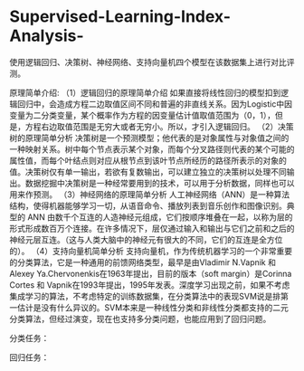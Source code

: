 # Supervised-Learning-Index-Analysis-

使用逻辑回归、决策树、神经网络、支持向量机四个模型在该数据集上进行对比评测。

原理简单介绍:
（1）逻辑回归的原理简单介绍
如果直接将线性回归的模型扣到逻辑回归中，会造成方程二边取值区间不同和普遍的非直线关系。因为Logistic中因变量为二分类变量，某个概率作为方程的因变量估计值取值范围为（0，1），但是，方程右边取值范围是无穷大或者无穷小。所以，才引入逻辑回归。
（2）决策树的原理简单分析
决策树是一个预测模型；他代表的是对象属性与对象值之间的一种映射关系。树中每个节点表示某个对象，而每个分叉路径则代表的某个可能的属性值，而每个叶结点则对应从根节点到该叶节点所经历的路径所表示的对象的值。决策树仅有单一输出，若欲有复数输出，可以建立独立的决策树以处理不同输出。数据挖掘中决策树是一种经常要用到的技术，可以用于分析数据，同样也可以用来作预测。
（3）神经网络的原理简单分析
人工神经网络（ANN）是一种算法结构，使得机器能够学习一切，从语音命令、播放列表到音乐创作和图像识别。典型的 ANN 由数千个互连的人造神经元组成，它们按顺序堆叠在一起，以称为层的形式形成数百万个连接。在许多情况下，层仅通过输入和输出与它们之前和之后的神经元层互连。（这与人类大脑中的神经元有很大的不同，它们的互连是全方位的）。
（4）支持向量机简单分析
支持向量机，作为传统机器学习的一个非常重要的分类算法，它是一种通用的前馈网络类型，最早是由Vladimir N.Vapnik 和 Alexey Ya.Chervonenkis在1963年提出，目前的版本（soft margin）是Corinna Cortes 和 Vapnik在1993年提出，1995年发表。深度学习出现之前，如果不考虑集成学习的算法，不考虑特定的训练数据集，在分类算法中的表现SVM说是排第一估计是没有什么异议的。SVM本来是一种线性分类和非线性分类都支持的二元分类算法，但经过演变，现在也支持多分类问题，也能应用到了回归问题。

分类任务：



回归任务：

